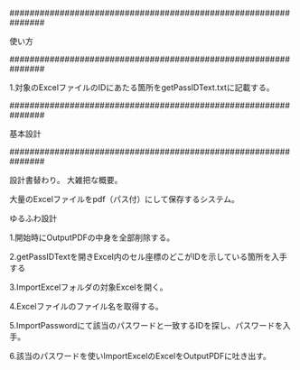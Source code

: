 ###############################################################

使い方

###############################################################

1.対象のExcelファイルのIDにあたる箇所をgetPassIDText.txtに記載する。


###############################################################

基本設計

###############################################################

設計書替わり。
大雑把な概要。

大量のExcelファイルをpdf（パス付）にして保存するシステム。


ゆるふわ設計


1.開始時にOutputPDFの中身を全部削除する。

2.getPassIDTextを開きExcel内のセル座標のどこがIDを示している箇所を入手する

3.ImportExcelフォルダの対象Excelを開く。

4.Excelファイルのファイル名を取得する。

5.ImportPasswordにて該当のパスワードと一致するIDを探し、パスワードを入手。

6.該当のパスワードを使いImportExcelのExcelをOutputPDFに吐き出す。


